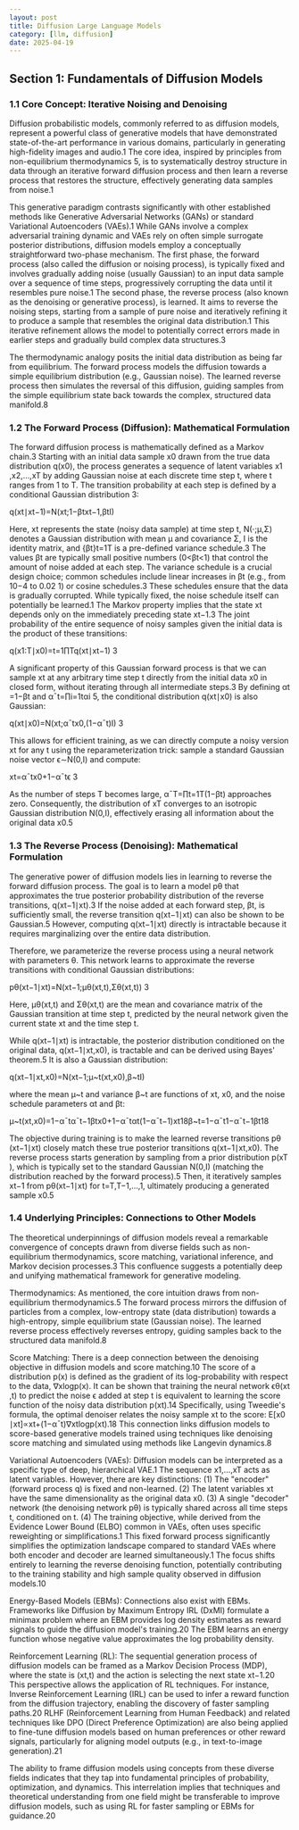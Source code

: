 ```yaml
---
layout: post
title: Diffusion Large Language Models
category: [llm, diffusion]
date: 2025-04-19
---
```


## Section 1: Fundamentals of Diffusion Models

### 1.1 Core Concept: Iterative Noising and Denoising

Diffusion probabilistic models, commonly referred to as diffusion models, represent a powerful class of generative models that have demonstrated state-of-the-art performance in various domains, particularly in generating high-fidelity images and audio.1 The core idea, inspired by principles from non-equilibrium thermodynamics 5, is to systematically destroy structure in data through an iterative forward diffusion process and then learn a reverse process that restores the structure, effectively generating data samples from noise.1

This generative paradigm contrasts significantly with other established methods like Generative Adversarial Networks (GANs) or standard Variational Autoencoders (VAEs).1 While GANs involve a complex adversarial training dynamic and VAEs rely on often simple surrogate posterior distributions, diffusion models employ a conceptually straightforward two-phase mechanism. The first phase, the forward process (also called the diffusion or noising process), is typically fixed and involves gradually adding noise (usually Gaussian) to an input data sample over a sequence of time steps, progressively corrupting the data until it resembles pure noise.1 The second phase, the reverse process (also known as the denoising or generative process), is learned. It aims to reverse the noising steps, starting from a sample of pure noise and iteratively refining it to produce a sample that resembles the original data distribution.1 This iterative refinement allows the model to potentially correct errors made in earlier steps and gradually build complex data structures.3

The thermodynamic analogy posits the initial data distribution as being far from equilibrium. The forward process models the diffusion towards a simple equilibrium distribution (e.g., Gaussian noise). The learned reverse process then simulates the reversal of this diffusion, guiding samples from the simple equilibrium state back towards the complex, structured data manifold.8

### 1.2 The Forward Process (Diffusion): Mathematical Formulation

The forward diffusion process is mathematically defined as a Markov chain.3 Starting with an initial data sample x0​ drawn from the true data distribution q(x0​), the process generates a sequence of latent variables x1​,x2​,…,xT​ by adding Gaussian noise at each discrete time step t, where t ranges from 1 to T. The transition probability at each step is defined by a conditional Gaussian distribution 3:

q(xt​∣xt−1​)=N(xt​;1−βt​​xt−1​,βt​I)

Here, xt​ represents the state (noisy data sample) at time step t, N(⋅;μ,Σ) denotes a Gaussian distribution with mean μ and covariance Σ, I is the identity matrix, and {βt​}t=1T​ is a pre-defined variance schedule.3 The values βt​ are typically small positive numbers (0<βt​<1) that control the amount of noise added at each step. The variance schedule is a crucial design choice; common schedules include linear increases in βt​ (e.g., from 10−4 to 0.02 1) or cosine schedules.3 These schedules ensure that the data is gradually corrupted. While typically fixed, the noise schedule itself can potentially be learned.1 The Markov property implies that the state xt​ depends only on the immediately preceding state xt−1​.3 The joint probability of the entire sequence of noisy samples given the initial data is the product of these transitions:

q(x1:T​∣x0​)=t=1∏T​q(xt​∣xt−1​) 3

A significant property of this Gaussian forward process is that we can sample xt​ at any arbitrary time step t directly from the initial data x0​ in closed form, without iterating through all intermediate steps.3 By defining αt​=1−βt​ and αˉt​=∏i=1t​αi​ 5, the conditional distribution q(xt​∣x0​) is also Gaussian:

q(xt​∣x0​)=N(xt​;αˉt​​x0​,(1−αˉt​)I) 3

This allows for efficient training, as we can directly compute a noisy version xt​ for any t using the reparameterization trick: sample a standard Gaussian noise vector ϵ∼N(0,I) and compute:

xt​=αˉt​​x0​+1−αˉt​​ϵ 3

As the number of steps T becomes large, αˉT​=∏t=1T​(1−βt​) approaches zero. Consequently, the distribution of xT​ converges to an isotropic Gaussian distribution N(0,I), effectively erasing all information about the original data x0​.5

### 1.3 The Reverse Process (Denoising): Mathematical Formulation

The generative power of diffusion models lies in learning to reverse the forward diffusion process. The goal is to learn a model pθ​ that approximates the true posterior probability distribution of the reverse transitions, q(xt−1​∣xt​).3 If the noise added at each forward step, βt​, is sufficiently small, the reverse transition q(xt−1​∣xt​) can also be shown to be Gaussian.5 However, computing q(xt−1​∣xt​) directly is intractable because it requires marginalizing over the entire data distribution.

Therefore, we parameterize the reverse process using a neural network with parameters θ. This network learns to approximate the reverse transitions with conditional Gaussian distributions:

pθ​(xt−1​∣xt​)=N(xt−1​;μθ​(xt​,t),Σθ​(xt​,t)) 3

Here, μθ​(xt​,t) and Σθ​(xt​,t) are the mean and covariance matrix of the Gaussian transition at time step t, predicted by the neural network given the current state xt​ and the time step t.

While q(xt−1​∣xt​) is intractable, the posterior distribution conditioned on the original data, q(xt−1​∣xt​,x0​), is tractable and can be derived using Bayes' theorem.5 It is also a Gaussian distribution:

q(xt−1​∣xt​,x0​)=N(xt−1​;μ~​t​(xt​,x0​),β~​t​I)

where the mean μ~​t​ and variance β~​t​ are functions of xt​, x0​, and the noise schedule parameters αt​ and βt​:

μ~​t​(xt​,x0​)=1−αˉt​αˉt−1​​βt​​x0​+1−αˉt​αt​​(1−αˉt−1​)​xt​18β~​t​=1−αˉt​1−αˉt−1​​βt​ 18

The objective during training is to make the learned reverse transitions pθ​(xt−1​∣xt​) closely match these true posterior transitions q(xt−1​∣xt​,x0​). The reverse process starts generation by sampling from a prior distribution p(xT​), which is typically set to the standard Gaussian N(0,I) (matching the distribution reached by the forward process).5 Then, it iteratively samples xt−1​ from pθ​(xt−1​∣xt​) for t=T,T−1,…,1, ultimately producing a generated sample x0​.5

### 1.4 Underlying Principles: Connections to Other Models

The theoretical underpinnings of diffusion models reveal a remarkable convergence of concepts drawn from diverse fields such as non-equilibrium thermodynamics, score matching, variational inference, and Markov decision processes.3 This confluence suggests a potentially deep and unifying mathematical framework for generative modeling.

Thermodynamics: As mentioned, the core intuition draws from non-equilibrium thermodynamics.5 The forward process mirrors the diffusion of particles from a complex, low-entropy state (data distribution) towards a high-entropy, simple equilibrium state (Gaussian noise). The learned reverse process effectively reverses entropy, guiding samples back to the structured data manifold.8

Score Matching: There is a deep connection between the denoising objective in diffusion models and score matching.10 The score of a distribution p(x) is defined as the gradient of its log-probability with respect to the data, ∇x​logp(x). It can be shown that training the neural network ϵθ​(xt​,t) to predict the noise ϵ added at step t is equivalent to learning the score function of the noisy data distribution p(xt​).14 Specifically, using Tweedie's formula, the optimal denoiser relates the noisy sample xt​ to the score: E[x0​∣xt​]∝xt​+(1−αˉt​)∇xt​​logp(xt​).18 This connection links diffusion models to score-based generative models trained using techniques like denoising score matching and simulated using methods like Langevin dynamics.8

Variational Autoencoders (VAEs): Diffusion models can be interpreted as a specific type of deep, hierarchical VAE.1 The sequence x1​,…,xT​ acts as latent variables. However, there are key distinctions: (1) The "encoder" (forward process q) is fixed and non-learned. (2) The latent variables xt​ have the same dimensionality as the original data x0​. (3) A single "decoder" network (the denoising network pθ​) is typically shared across all time steps t, conditioned on t. (4) The training objective, while derived from the Evidence Lower Bound (ELBO) common in VAEs, often uses specific reweighting or simplifications.1 This fixed forward process significantly simplifies the optimization landscape compared to standard VAEs where both encoder and decoder are learned simultaneously.1 The focus shifts entirely to learning the reverse denoising function, potentially contributing to the training stability and high sample quality observed in diffusion models.10

Energy-Based Models (EBMs): Connections also exist with EBMs. Frameworks like Diffusion by Maximum Entropy IRL (DxMI) formulate a minimax problem where an EBM provides log density estimates as reward signals to guide the diffusion model's training.20 The EBM learns an energy function whose negative value approximates the log probability density.

Reinforcement Learning (RL): The sequential generation process of diffusion models can be framed as a Markov Decision Process (MDP), where the state is (xt​,t) and the action is selecting the next state xt−1​.20 This perspective allows the application of RL techniques. For instance, Inverse Reinforcement Learning (IRL) can be used to infer a reward function from the diffusion trajectory, enabling the discovery of faster sampling paths.20 RLHF (Reinforcement Learning from Human Feedback) and related techniques like DPO (Direct Preference Optimization) are also being applied to fine-tune diffusion models based on human preferences or other reward signals, particularly for aligning model outputs (e.g., in text-to-image generation).21

The ability to frame diffusion models using concepts from these diverse fields indicates that they tap into fundamental principles of probability, optimization, and dynamics. This interrelation implies that techniques and theoretical understanding from one field might be transferable to improve diffusion models, such as using RL for faster sampling or EBMs for guidance.20

